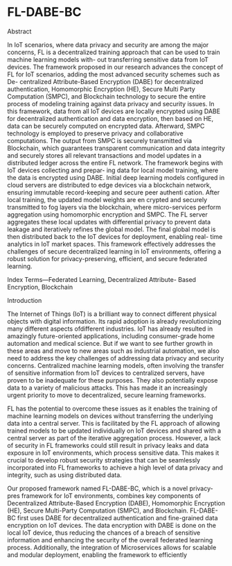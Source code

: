 # FL-DABE-BC

Abstract

In IoT scenarios, where data privacy and security
are among the major concerns, FL is a decentralized training
approach that can be used to train machine learning models with-
out transferring sensitive data from IoT devices. The framework
proposed in our research advances the concept of FL for IoT
scenarios, adding the most advanced security schemes such as De-
centralized Attribute-Based Encryption (DABE) for decentralized
authentication, Homomorphic Encryption (HE), Secure Multi
Party Computation (SMPC), and Blockchain technology to secure
the entire process of modeling training against data privacy and
security issues. In this framework, data from all IoT devices are
locally encrypted using DABE for decentralized authentication
and data encryption, then based on HE, data can be securely
computed on encrypted data. Afterward, SMPC technology is
employed to preserve privacy and collaborative computations.
The output from SMPC is securely transmitted via Blockchain,
which guarantees transparent communication and data integrity
and securely stores all relevant transactions and model updates
in a distributed ledger across the entire FL network.
The framework begins with IoT devices collecting and prepar-
ing data for local model training, where the data is encrypted
using DABE. Initial deep learning models configured in cloud
servers are distributed to edge devices via a blockchain network,
ensuring immutable record-keeping and secure peer authenti
cation. After local training, the updated model weights are en
crypted and securely transmitted to fog layers via the blockchain,
where micro-services perform aggregation using homomorphic
encryption and SMPC. The FL server aggregates these local
updates with differential privacy to prevent data leakage and
iteratively refines the global model. The final global model is then
distributed back to the IoT devices for deployment, enabling real-
time analytics in IoT market spaces. This framework effectively
addresses the challenges of secure decentralized learning in IoT
environments, offering a robust solution for privacy-preserving,
efficient, and secure federated learning.

Index Terms—Federated Learning, Decentralized Attribute-
Based Encryption, Blockchain

Introduction

The Internet of Things (IoT) is a brilliant way to connect
different physical objects with digital information. Its rapid
adoption is already revolutionizing many different aspects ofdifferent industries. IoT has already resulted in amazingly
future-oriented applications, including consumer-grade home
automation and medical science. But if we want to see further
growth in these areas and move to new areas such as industrial
automation, we also need to address the key challenges of
addressing data privacy and security concerns. Centralized
machine learning models, often involving the transfer of
sensitive information from IoT devices to centralized servers,
have proven to be inadequate for these purposes. They also
potentially expose data to a variety of malicious attacks.
This has made it an increasingly urgent priority to move to
decentralized, secure learning frameworks.

FL has the potential to overcome these issues as it enables
the training of machine learning models on devices without
transferring the underlying data into a central server. This is
facilitated by the FL approach of allowing trained models
to be updated individually on IoT devices and shared with
a central server as part of the iterative aggregation process.
However, a lack of security in FL frameworks could still result
in privacy leaks and data exposure in IoT environments, which
process sensitive data. This makes it crucial to develop robust
security strategies that can be seamlessly incorporated into
FL frameworks to achieve a high level of data privacy and
integrity, such as using distributed data.

Our proposed framework named FL-DABE-BC, which is a
novel privacy-pres framework for IoT environments, combines
key components of Decentralized Attribute-Based Encryption
(DABE), Homomorphic Encryption (HE), Secure Multi-Party
Computation (SMPC), and Blockchain. FL-DABE-BC first
uses DABE for decentralized authentication and fine-grained
data encryption on IoT devices. The data encryption with
DABE is done on the local IoT device, thus reducing the
chances of a breach of sensitive information and enhancing the
security of the overall federated learning process. Additionally,
the integration of Microservices allows for scalable and
modular deployment, enabling the framework to efficiently
